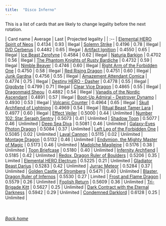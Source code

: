 ```yaml
---
title:  "Disco Inferno"
---
```


This is a list of cards that are likely to change legality before the next rotation.

| Card name | Average | Last | Projected legality |
| :-- |
[Elemental HERO Spirit of Neos](https://db.ygoprodeck.com/card/?search=Elemental%20HERO%20Spirit%20of%20Neos) | 0.4134 | 0.93 | Illegal |
[Solemn Strike](https://db.ygoprodeck.com/card/?search=Solemn%20Strike) | 0.4196 | 0.78 | Illegal |
[D/D Cerberus](https://db.ygoprodeck.com/card/?search=D/D%20Cerberus) | 0.4482 | 0.65 | Illegal |
[Artifact Ignition](https://db.ygoprodeck.com/card/?search=Artifact%20Ignition) | 0.4550 | 0.65 | Illegal |
[Ice Beast Zerofyne](https://db.ygoprodeck.com/card/?search=Ice%20Beast%20Zerofyne) | 0.4584 | 0.62 | Illegal |
[Naturia Barkion](https://db.ygoprodeck.com/card/?search=Naturia%20Barkion) | 0.4702 | 0.56 | Illegal |
[The Phantom Knights of Rusty Bardiche](https://db.ygoprodeck.com/card/?search=The%20Phantom%20Knights%20of%20Rusty%20Bardiche) | 0.4732 | 0.59 | Illegal |
[Nimble Beaver](https://db.ygoprodeck.com/card/?search=Nimble%20Beaver) | 0.4746 | 0.60 | Illegal |
[Right Arm of the Forbidden One](https://db.ygoprodeck.com/card/?search=Right%20Arm%20of%20the%20Forbidden%20One) | 0.4750 | 0.58 | Illegal |
[Red Rising Dragon](https://db.ygoprodeck.com/card/?search=Red%20Rising%20Dragon) | 0.4751 | 0.60 | Illegal |
[Junk Gardna](https://db.ygoprodeck.com/card/?search=Junk%20Gardna) | 0.4756 | 0.55 | Illegal |
[Amazement Attendant Comica](https://db.ygoprodeck.com/card/?search=Amazement%20Attendant%20Comica) | 0.4774 | 0.75 | Illegal |
[Destiny HERO - Dasher](https://db.ygoprodeck.com/card/?search=Destiny%20HERO%20-%20Dasher) | 0.4778 | 0.55 | Illegal |
[Gigobyte](https://db.ygoprodeck.com/card/?search=Gigobyte) | 0.4799 | 0.71 | Illegal |
[Clear Vice Dragon](https://db.ygoprodeck.com/card/?search=Clear%20Vice%20Dragon) | 0.4865 | 0.55 | Illegal |
[Dragonmaid Sheou](https://db.ygoprodeck.com/card/?search=Dragonmaid%20Sheou) | 0.4882 | 0.54 | Illegal |
[Vanadis of the Nordic Ascendant](https://db.ygoprodeck.com/card/?search=Vanadis%20of%20the%20Nordic%20Ascendant) | 0.4891 | 0.57 | Illegal |
[Boot-Up Admiral - Destroyer Dynamo](https://db.ygoprodeck.com/card/?search=Boot-Up%20Admiral%20-%20Destroyer%20Dynamo) | 0.4930 | 0.53 | Illegal |
[Volcanic Counter](https://db.ygoprodeck.com/card/?search=Volcanic%20Counter) | 0.4964 | 0.65 | Illegal |
[Skull Archfiend of Lightning](https://db.ygoprodeck.com/card/?search=Skull%20Archfiend%20of%20Lightning) | 0.4969 | 0.54 | Illegal |
[Ritual Beast Tamer Lara](https://db.ygoprodeck.com/card/?search=Ritual%20Beast%20Tamer%20Lara) | 0.4977 | 0.60 | Illegal |
[Effect Veiler](https://db.ygoprodeck.com/card/?search=Effect%20Veiler) | 0.5000 | 0.44 | Unlimited |
[Number 102: Star Seraph Sentry](https://db.ygoprodeck.com/card/?search=Number%20102:%20Star%20Seraph%20Sentry) | 0.5073 | 0.41 | Unlimited |
[Shadow Toon](https://db.ygoprodeck.com/card/?search=Shadow%20Toon) | 0.5077 | 0.46 | Unlimited |
[Deep Sea Diva](https://db.ygoprodeck.com/card/?search=Deep%20Sea%20Diva) | 0.5081 | 0.46 | Unlimited |
[Galaxy-Eyes Photon Dragon](https://db.ygoprodeck.com/card/?search=Galaxy-Eyes%20Photon%20Dragon) | 0.5084 | 0.37 | Unlimited |
[Left Leg of the Forbidden One](https://db.ygoprodeck.com/card/?search=Left%20Leg%20of%20the%20Forbidden%20One) | 0.5085 | 0.02 | Unlimited |
[Laval Cannon](https://db.ygoprodeck.com/card/?search=Laval%20Cannon) | 0.5115 | 0.02 | Unlimited |
[Montage Dragon](https://db.ygoprodeck.com/card/?search=Montage%20Dragon) | 0.5132 | 0.46 | Unlimited |
[Endymion, the Mighty Master of Magic](https://db.ygoprodeck.com/card/?search=Endymion,%20the%20Mighty%20Master%20of%20Magic) | 0.5173 | 0.46 | Unlimited |
[Madolche Magileine](https://db.ygoprodeck.com/card/?search=Madolche%20Magileine) | 0.5176 | 0.38 | Unlimited |
[Toon Briefcase](https://db.ygoprodeck.com/card/?search=Toon%20Briefcase) | 0.5180 | 0.40 | Unlimited |
[Infernity Archfiend](https://db.ygoprodeck.com/card/?search=Infernity%20Archfiend) | 0.5185 | 0.42 | Unlimited |
[Redox, Dragon Ruler of Boulders](https://db.ygoprodeck.com/card/?search=Redox,%20Dragon%20Ruler%20of%20Boulders) | 0.5206 | 0.35 | Limited |
[Elemental HERO Electrum](https://db.ygoprodeck.com/card/?search=Elemental%20HERO%20Electrum) | 0.5225 | 0.21 | Unlimited |
[Gladiator Beast Darius](https://db.ygoprodeck.com/card/?search=Gladiator%20Beast%20Darius) | 0.5283 | 0.42 | Unlimited |
[Jurrac Meteor](https://db.ygoprodeck.com/card/?search=Jurrac%20Meteor) | 0.5284 | 0.37 | Unlimited |
[Golden Castle of Stromberg](https://db.ygoprodeck.com/card/?search=Golden%20Castle%20of%20Stromberg) | 0.5471 | 0.40 | Unlimited |
[Blaster, Dragon Ruler of Infernos](https://db.ygoprodeck.com/card/?search=Blaster,%20Dragon%20Ruler%20of%20Infernos) | 0.5530 | 0.27 | Limited |
[Frost and Flame Dragon](https://db.ygoprodeck.com/card/?search=Frost%20and%20Flame%20Dragon) | 0.5579 | 0.26 | Unlimited |
[Foolish Return](https://db.ygoprodeck.com/card/?search=Foolish%20Return) | 0.5609 | 0.36 | Unlimited |
[Tri-Brigade Kitt](https://db.ygoprodeck.com/card/?search=Tri-Brigade%20Kitt) | 0.5627 | 0.25 | Unlimited |
[Dark Contract with the Eternal Darkness](https://db.ygoprodeck.com/card/?search=Dark%20Contract%20with%20the%20Eternal%20Darkness) | 0.5942 | 0.29 | Unlimited |
[Condemned Darklord](https://db.ygoprodeck.com/card/?search=Condemned%20Darklord) | 0.6128 | 0.25 | Unlimited |

<br>

###### [Back home](index)
